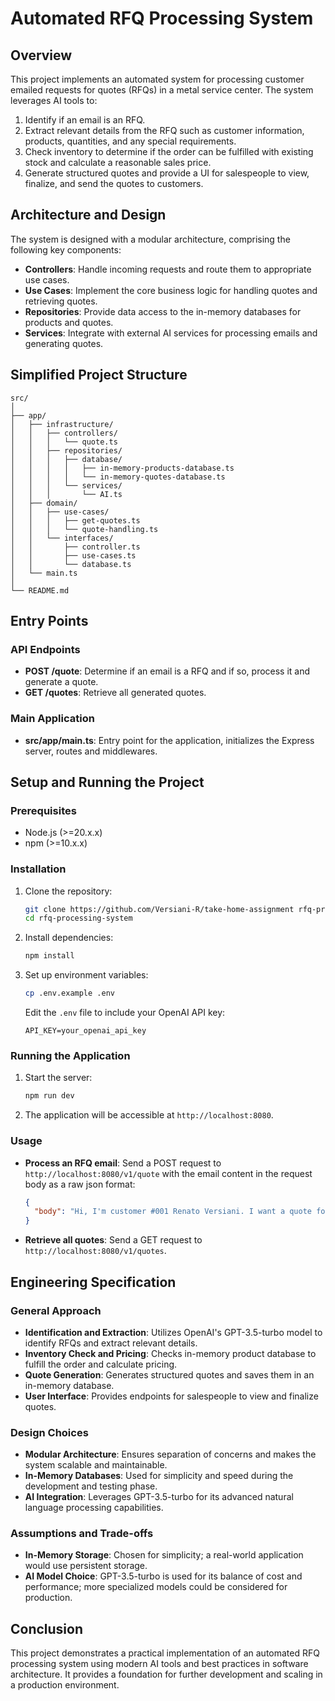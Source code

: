 # Automated RFQ Processing System

## Overview

This project implements an automated system for processing customer emailed requests for quotes (RFQs) in a metal service center. The system leverages AI tools to:
1. Identify if an email is an RFQ.
2. Extract relevant details from the RFQ such as customer information, products, quantities, and any special requirements.
3. Check inventory to determine if the order can be fulfilled with existing stock and calculate a reasonable sales price.
4. Generate structured quotes and provide a UI for salespeople to view, finalize, and send the quotes to customers.

## Architecture and Design

The system is designed with a modular architecture, comprising the following key components:

- **Controllers**: Handle incoming requests and route them to appropriate use cases.
- **Use Cases**: Implement the core business logic for handling quotes and retrieving quotes.
- **Repositories**: Provide data access to the in-memory databases for products and quotes.
- **Services**: Integrate with external AI services for processing emails and generating quotes.

## Simplified Project Structure

```
src/
│
├── app/
│   ├── infrastructure/
│   │   ├── controllers/
│   │   │   └── quote.ts
│   │   ├── repositories/
│   │   │   ├── database/
│   │   │   │   ├── in-memory-products-database.ts
│   │   │   │   └── in-memory-quotes-database.ts
│   │   │   └── services/
│   │   │       └── AI.ts
│   ├── domain/
│   │   ├── use-cases/
│   │   │   ├── get-quotes.ts
│   │   │   └── quote-handling.ts
│   │   └── interfaces/
│   │       ├── controller.ts
│   │       ├── use-cases.ts
│   │       └── database.ts
│   └── main.ts
│
└── README.md
```

## Entry Points

### API Endpoints

- **POST /quote**: Determine if an email is a RFQ and if so, process it and generate a quote.
- **GET /quotes**: Retrieve all generated quotes.

### Main Application

- **src/app/main.ts**: Entry point for the application, initializes the Express server, routes and middlewares.

## Setup and Running the Project

### Prerequisites

- Node.js (>=20.x.x)
- npm (>=10.x.x)

### Installation

1. Clone the repository:
    ```sh
    git clone https://github.com/Versiani-R/take-home-assignment rfq-processing-system
    cd rfq-processing-system
    ```

2. Install dependencies:
    ```sh
    npm install
    ```

3. Set up environment variables:
    ```sh
    cp .env.example .env
    ```
   Edit the `.env` file to include your OpenAI API key:
    ```
    API_KEY=your_openai_api_key
    ```

### Running the Application

1. Start the server:
    ```sh
    npm run dev
    ```

2. The application will be accessible at `http://localhost:8080`.

### Usage

- **Process an RFQ email**:
  Send a POST request to `http://localhost:8080/v1/quote` with the email content in the request body as a raw json format:
  ```json
  {
    "body": "Hi, I'm customer #001 Renato Versiani. I want a quote for the product y000-000-001, I want 5 liters. I'm also interested in the product z000-000-001, can you fold the 5m sheets into 2.5m ? Because my truck bed would not fit 5 meters"
  }
  ```

- **Retrieve all quotes**:
  Send a GET request to `http://localhost:8080/v1/quotes`.

## Engineering Specification

### General Approach

- **Identification and Extraction**: Utilizes OpenAI's GPT-3.5-turbo model to identify RFQs and extract relevant details.
- **Inventory Check and Pricing**: Checks in-memory product database to fulfill the order and calculate pricing.
- **Quote Generation**: Generates structured quotes and saves them in an in-memory database.
- **User Interface**: Provides endpoints for salespeople to view and finalize quotes.

### Design Choices

- **Modular Architecture**: Ensures separation of concerns and makes the system scalable and maintainable.
- **In-Memory Databases**: Used for simplicity and speed during the development and testing phase.
- **AI Integration**: Leverages GPT-3.5-turbo for its advanced natural language processing capabilities.

### Assumptions and Trade-offs

- **In-Memory Storage**: Chosen for simplicity; a real-world application would use persistent storage.
- **AI Model Choice**: GPT-3.5-turbo is used for its balance of cost and performance; more specialized models could be considered for production.

## Conclusion

This project demonstrates a practical implementation of an automated RFQ processing system using modern AI tools and best practices in software architecture. It provides a foundation for further development and scaling in a production environment.
